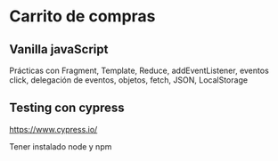 # Carrito de compras

##  Vanilla javaScript 
Prácticas con Fragment, Template, Reduce, addEventListener, eventos click, delegación de eventos, objetos, fetch, JSON, LocalStorage
## Testing con cypress

https://www.cypress.io/

Tener instalado node y npm